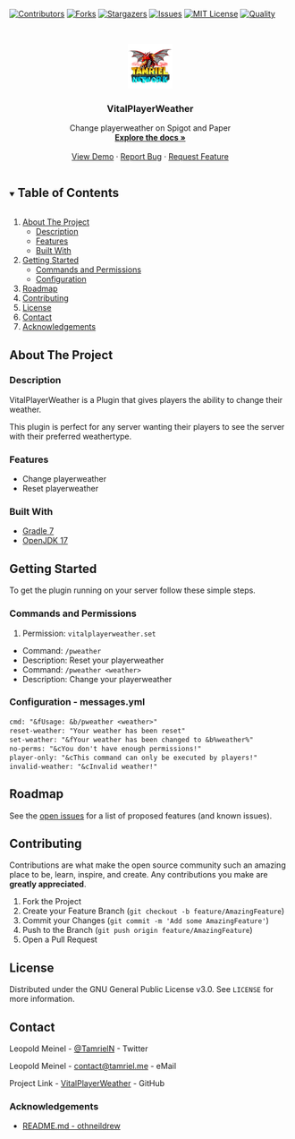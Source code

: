 <!-- PROJECT SHIELDS -->
[![Contributors][contributors-shield]][contributors-url]
[![Forks][forks-shield]][forks-url]
[![Stargazers][stars-shield]][stars-url]
[![Issues][issues-shield]][issues-url]
[![MIT License][license-shield]][license-url]
[![Quality][quality-shield]][quality-url]

<!-- PROJECT LOGO -->
<!--suppress ALL -->
<br />
<p align="center">
  <a href="https://github.com/LeoMeinel/VitalPlayerWeather">
    <img src="images/logo.png" alt="Logo" width="80" height="80">
  </a>

<h3 align="center">VitalPlayerWeather</h3>

  <p align="center">
    Change playerweather on Spigot and Paper
    <br />
    <a href="https://github.com/LeoMeinel/VitalPlayerWeather"><strong>Explore the docs »</strong></a>
    <br />
    <br />
    <a href="https://github.com/LeoMeinel/VitalPlayerWeather">View Demo</a>
    ·
    <a href="https://github.com/LeoMeinel/VitalPlayerWeather/issues">Report Bug</a>
    ·
    <a href="https://github.com/LeoMeinel/VitalPlayerWeather/issues">Request Feature</a>
  </p>

<!-- TABLE OF CONTENTS -->
<details open="open">
  <summary><h2 style="display: inline-block">Table of Contents</h2></summary>
  <ol>
    <li>
      <a href="#about-the-project">About The Project</a>
      <ul>
        <li><a href="#description">Description</a></li>
        <li><a href="#features">Features</a></li>
        <li><a href="#built-with">Built With</a></li>
      </ul>
    </li>
    <li>
      <a href="#getting-started">Getting Started</a>
      <ul>
        <li><a href="#commands-and-permissions">Commands and Permissions</a></li>
        <li><a href="#configuration - messages.yml">Configuration</a></li>
      </ul>
    </li>
    <li><a href="#roadmap">Roadmap</a></li>
    <li><a href="#contributing">Contributing</a></li>
    <li><a href="#license">License</a></li>
    <li><a href="#contact">Contact</a></li>
    <li><a href="#acknowledgements">Acknowledgements</a></li>
  </ol>
</details>

<!-- ABOUT THE PROJECT -->

## About The Project

### Description

VitalPlayerWeather is a Plugin that gives players the ability to change their weather.

This plugin is perfect for any server wanting their players to see the server with their preferred weathertype.

### Features

* Change playerweather
* Reset playerweather

### Built With

* [Gradle 7](https://docs.gradle.org/7.4/release-notes.html)
* [OpenJDK 17](https://openjdk.java.net/projects/jdk/17/)

<!-- GETTING STARTED -->

## Getting Started

To get the plugin running on your server follow these simple steps.

### Commands and Permissions

1. Permission: `vitalplayerweather.set`

* Command: `/pweather`
* Description: Reset your playerweather
* Command: `/pweather <weather>`
* Description: Change your playerweather

### Configuration - messages.yml

```
cmd: "&fUsage: &b/pweather <weather>"
reset-weather: "Your weather has been reset"
set-weather: "&fYour weather has been changed to &b%weather%"
no-perms: "&cYou don't have enough permissions!"
player-only: "&cThis command can only be executed by players!"
invalid-weather: "&cInvalid weather!"
```

<!-- ROADMAP -->

## Roadmap

See the [open issues](https://github.com/LeoMeinel/VitalPlayerWeather/issues) for a list of proposed features (and
known issues).

<!-- CONTRIBUTING -->

## Contributing

Contributions are what make the open source community such an amazing place to be, learn, inspire, and create. Any
contributions you make are **greatly appreciated**.

1. Fork the Project
2. Create your Feature Branch (`git checkout -b feature/AmazingFeature`)
3. Commit your Changes (`git commit -m 'Add some AmazingFeature'`)
4. Push to the Branch (`git push origin feature/AmazingFeature`)
5. Open a Pull Request

<!-- LICENSE -->

## License

Distributed under the GNU General Public License v3.0. See `LICENSE` for more information.

<!-- CONTACT -->

## Contact

Leopold Meinel - [@TamrielN](https://twitter.com/TamrielN) - Twitter

Leopold Meinel - [contact@tamriel.me](mailto:contact@tamriel.me) - eMail

Project Link - [VitalPlayerWeather](https://github.com/LeoMeinel/VitalPlayerWeather) - GitHub

<!-- ACKNOWLEDGEMENTS -->

### Acknowledgements

* [README.md - othneildrew](https://github.com/othneildrew/Best-README-Template)

<!-- MARKDOWN LINKS & IMAGES -->

[contributors-shield]: https://img.shields.io/github/contributors-anon/LeoMeinel/VitalPlayerWeather?style=for-the-badge

[contributors-url]: https://github.com/LeoMeinel/VitalPlayerWeather/graphs/contributors

[forks-shield]: https://img.shields.io/github/forks/LeoMeinel/VitalPlayerWeather?label=Forks&style=for-the-badge

[forks-url]: https://github.com/LeoMeinel/VitalPlayerWeather/network/members

[stars-shield]: https://img.shields.io/github/stars/LeoMeinel/VitalPlayerWeather?style=for-the-badge

[stars-url]: https://github.com/LeoMeinel/VitalPlayerWeather/stargazers

[issues-shield]: https://img.shields.io/github/issues/LeoMeinel/VitalPlayerWeather?style=for-the-badge

[issues-url]: https://github.com/LeoMeinel/VitalPlayerWeather/issues

[license-shield]: https://img.shields.io/github/license/LeoMeinel/VitalPlayerWeather?style=for-the-badge

[license-url]: https://github.com/LeoMeinel/VitalPlayerWeather/blob/main/LICENSE

[quality-shield]: https://img.shields.io/codefactor/grade/github/LeoMeinel/VitalPlayerWeather?style=for-the-badge

[quality-url]: https://www.codefactor.io/repository/github/LeoMeinel/VitalPlayerWeather
